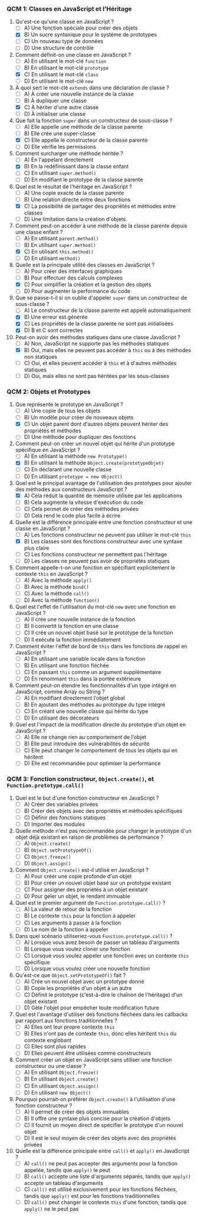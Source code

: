 ### QCM 1: Classes en JavaScript et l'Héritage

1. Qu'est-ce qu'une classe en JavaScript ?
   - [ ] A) Une fonction spéciale pour créer des objets
   - [x] B) Un sucre syntaxique pour le système de prototypes
   - [ ] C) Un nouveau type de données
   - [ ] D) Une structure de contrôle

2. Comment définit-on une classe en JavaScript ?
   - [ ] A) En utilisant le mot-clé `function`
   - [ ] B) En utilisant le mot-clé `prototype`
   - [x] C) En utilisant le mot-clé `class`
   - [ ] D) En utilisant le mot-clé `new`

3. À quoi sert le mot-clé `extends` dans une déclaration de classe ?
   - [ ] A) À créer une nouvelle instance de la classe
   - [ ] B) À dupliquer une classe
   - [x] C) À hériter d'une autre classe
   - [ ] D) À initialiser une classe

4. Que fait la fonction `super` dans un constructeur de sous-classe ?
   - [ ] A) Elle appelle une méthode de la classe parente
   - [ ] B) Elle crée une super-classe
   - [x] C) Elle appelle le constructeur de la classe parente
   - [ ] D) Elle vérifie les permissions

5. Comment surcharger une méthode héritée ?
   - [ ] A) En l'appelant directement
   - [x] B) En la redéfinissant dans la classe enfant
   - [ ] C) En utilisant `super.method()`
   - [ ] D) En modifiant le prototype de la classe parente

6. Quel est le résultat de l'héritage en JavaScript ?
   - [ ] A) Une copie exacte de la classe parente
   - [ ] B) Une relation directe entre deux fonctions
   - [x] C) La possibilité de partager des propriétés et méthodes entre classes
   - [ ] D) Une limitation dans la création d'objets

7. Comment peut-on accéder à une méthode de la classe parente depuis une classe enfant ?
   - [ ] A) En utilisant `parent.method()`
   - [ ] B) En utilisant `super.method()`
   - [x] C) En utilisant `this.method()`
   - [ ] D) En utilisant `method()`

8. Quelle est la principale utilité des classes en JavaScript ?
   - [ ] A) Pour créer des interfaces graphiques
   - [ ] B) Pour effectuer des calculs complexes
   - [x] C) Pour simplifier la création et la gestion des objets
   - [ ] D) Pour augmenter la performance du code

9. Que se passe-t-il si on oublie d'appeler `super` dans un constructeur de sous-classe ?
   - [ ] A) Le constructeur de la classe parente est appelé automatiquement
   - [x] B) Une erreur est générée
   - [x] C) Les propriétés de la classe parente ne sont pas initialisées
   - [x] D) B et C sont correctes

10. Peut-on avoir des méthodes statiques dans une classe JavaScript ?
    - [ ] A) Non, JavaScript ne supporte pas les méthodes statiques
    - [x] B) Oui, mais elles ne peuvent pas accéder à `this` ou à des méthodes non statiques
    - [ ] C) Oui, et elles peuvent accéder à `this` et à d'autres méthodes statiques
    - [ ] D) Oui, mais elles ne sont pas héritées par les sous-classes

### QCM 2: Objets et Prototypes

1. Que représente le prototype en JavaScript ?
   - [ ] A) Une copie de tous les objets
   - [ ] B) Un modèle pour créer de nouveaux objets
   - [x] C) Un objet parent dont d'autres objets peuvent hériter des propriétés et méthodes
   - [ ] D) Une méthode pour dupliquer des fonctions

2. Comment peut-on créer un nouvel objet qui hérite d'un prototype spécifique en JavaScript ?
   - [ ] A) En utilisant la méthode `new Prototype()`
   - [x] B) En utilisant la méthode `Object.create(prototypeObjet)`
   - [ ] C) En déclarant une nouvelle classe
   - [ ] D) En utilisant `prototype = new Object()`

3. Quel est le principal avantage de l'utilisation des prototypes pour ajouter des méthodes aux constructeurs JavaScript ?
   - [x] A) Cela réduit la quantité de mémoire utilisée par les applications
   - [ ] B) Cela augmente la vitesse d'exécution du code
   - [ ] C) Cela permet de créer des méthodes privées
   - [ ] D) Cela rend le code plus facile à écrire

4. Quelle est la différence principale entre une fonction constructeur et une classe en JavaScript ?
   - [ ] A) Les fonctions constructeur ne peuvent pas utiliser le mot-clé `this`
   - [x] B) Les classes sont des fonctions constructeur avec une syntaxe plus claire
   - [ ] C) Les fonctions constructeur ne permettent pas l'héritage
   - [ ] D) Les classes ne peuvent pas avoir de propriétés statiques

5. Comment appelle-t-on une fonction en spécifiant explicitement le contexte `this` en JavaScript ?
   - [ ] A) Avec la méthode `apply()`
   - [ ] B) Avec la méthode `bind()`
   - [ ] C) Avec la méthode `call()`
   - [ ] D) Avec la méthode `function()`

6. Quel est l'effet de l'utilisation du mot-clé `new` avec une fonction en JavaScript ?
   - [ ] A) Il crée une nouvelle instance de la fonction
   - [ ] B) Il convertit la fonction en une classe
   - [ ] C) Il crée un nouvel objet basé sur le prototype de la fonction
   - [ ] D) Il exécute la fonction immédiatement

7. Comment éviter l'effet de bord de `this` dans les fonctions de rappel en JavaScript ?
   - [ ] A) En utilisant une variable locale dans la fonction
   - [ ] B) En utilisant une fonction fléchée
   - [ ] C) En passant `this` comme un argument supplémentaire
   - [ ] D) En renommant `this` dans la portée extérieure

8. Comment peut-on étendre les fonctionnalités d'un type intégré en JavaScript, comme Array ou String ?
   - [ ] A) En modifiant directement l'objet global
   - [ ] B) En ajoutant des méthodes au prototype du type intégré
   - [ ] C) En créant une nouvelle classe qui hérite du type
   - [ ] D) En utilisant des décorateurs

9. Quel est l'impact de la modification directe du prototype d'un objet en JavaScript ?
   - [ ] A) Elle ne change rien au comportement de l'objet
   - [ ] B) Elle peut introduire des vulnérabilités de sécurité
   - [ ] C) Elle peut changer le comportement de tous les objets qui en héritent
   - [ ] D) Elle est recommandée pour optimiser la performance

### QCM 3: Fonction constructeur, `Object.create()`, et `Function.prototype.call()`

1. Quel est le but d'une fonction constructeur en JavaScript ?
   - [ ] A) Créer des variables privées
   - [ ] B) Créer des objets avec des propriétés et méthodes spécifiques
   - [ ] C) Définir des fonctions statiques
   - [ ] D) Importer des modules

2. Quelle méthode n'est pas recommandée pour changer le prototype d'un objet déjà existant en raison de problèmes de performance ?
   - [ ] A) `Object.create()`
   - [ ] B) `Object.setPrototypeOf()`
   - [ ] C) `Object.freeze()`
   - [ ] D) `Object.assign()`

3. Comment `Object.create()` est-il utilisé en JavaScript ?
   - [ ] A) Pour créer une copie profonde d'un objet
   - [ ] B) Pour créer un nouvel objet basé sur un prototype existant
   - [ ] C) Pour assigner des propriétés à un objet existant
   - [ ] D) Pour geler un objet, le rendant immuable

4. Quel est le premier argument de `Function.prototype.call()` ?
   - [ ] A) La valeur de retour de la fonction
   - [ ] B) Le contexte `this` pour la fonction à appeler
   - [ ] C) Les arguments à passer à la fonction
   - [ ] D) Le nom de la fonction à appeler

5. Dans quel scénario utiliseriez-vous `Function.prototype.call()` ?
   - [ ] A) Lorsque vous avez besoin de passer un tableau d'arguments
   - [ ] B) Lorsque vous voulez cloner une fonction
   - [ ] C) Lorsque vous voulez appeler une fonction avec un contexte `this` spécifique
   - [ ] D) Lorsque vous voulez créer une nouvelle fonction

6. Qu'est-ce que `Object.setPrototypeOf()` fait ?
   - [ ] A) Crée un nouvel objet avec un prototype donné
   - [ ] B) Copie les propriétés d'un objet à un autre
   - [ ] C) Définit le prototype (c'est-à-dire le chaînon de l'héritage) d'un objet existant
   - [ ] D) Gèle l'objet pour empêcher toute modification future

7. Quel est l'avantage d'utiliser des fonctions fléchées dans les callbacks par rapport aux fonctions traditionnelles ?
   - [ ] A) Elles ont leur propre contexte `this`
   - [ ] B) Elles n'ont pas de contexte `this`, donc elles héritent `this` du contexte englobant
   - [ ] C) Elles sont plus rapides
   - [ ] D) Elles peuvent être utilisées comme constructeurs

8. Comment créer un objet en JavaScript sans utiliser une fonction constructeur ou une classe ?
   - [ ] A) En utilisant `Object.freeze()`
   - [ ] B) En utilisant `Object.create()`
   - [ ] C) En utilisant `Object.assign()`
   - [ ] D) En utilisant `new Object()`

9. Pourquoi pourrait-on préférer `Object.create()` à l'utilisation d'une fonction constructeur ?
   - [ ] A) Il permet de créer des objets immuables
   - [ ] B) Il offre une syntaxe plus concise pour la création d'objets
   - [ ] C) Il fournit un moyen direct de spécifier le prototype d'un nouvel objet
   - [ ] D) Il est le seul moyen de créer des objets avec des propriétés privées

10. Quelle est la différence principale entre `call()` et `apply()` en JavaScript ?
    - [ ] A) `call()` ne peut pas accepter des arguments pour la fonction appelée, tandis que `apply()` le peut
    - [ ] B) `call()` accepte une liste d'arguments séparés, tandis que `apply()` accepte un tableau d'arguments
    - [ ] C) `call()` est utilisé exclusivement pour les fonctions fléchées, tandis que `apply()` est pour les fonctions traditionnelles
    - [ ] D) `call()` peut changer le contexte `this` d'une fonction, tandis que `apply()` ne le peut pas
